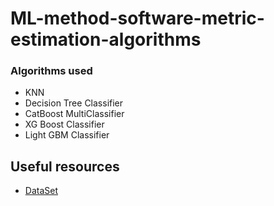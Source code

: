 # ML-method-software-metric-estimation-algorithms

### Algorithms used
* KNN
* Decision Tree Classifier
* CatBoost MultiClassifier
* XG Boost Classifier
* Light GBM Classifier

## Useful resources
* [DataSet](https://data.mendeley.com/datasets/8tx7kjbkg4/2)
